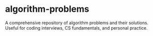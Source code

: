 # algorithm-problems
A comprehensive repository of algorithm problems and their solutions. Useful for coding interviews, CS fundamentals, and personal practice.
